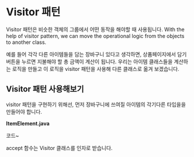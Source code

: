 # Visitor 패턴

Visitor 패턴은 비슷한 객체의 그룹에서 어떤 동작을 해야할 때 사용됩니다. With the help of visitor pattern, we can move the operational logic from the objects to another class.

예를 들어 각각 다른 아이템들을 담는 장바구니 있다고 생각하면, 상품페이지에서 담기 버튼을 누르면 지불해야 할 총 금액이 계산이 됩니다. 우리는 아이템 클래스들을 계산하는 로직을 만들고 이 로직을 visitor 패턴을 사용해 다른 클래스로 옮겨 보겠습니다. 

## Visitor 패턴 사용해보기

visitor 패턴을 구현하기 위해선, 먼저 장바구니에 쓰여질 아이템의 각기다른 타입을을 만들어야 합니다.

**ItemElement.java**

코드~

accept 함수는 Visitor 클래스를 인자로 받습니다. 